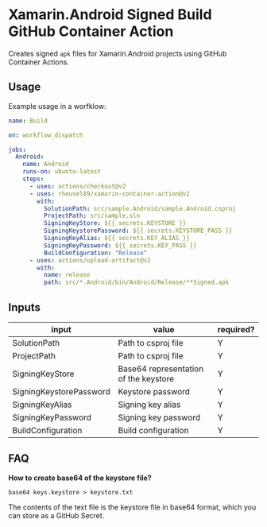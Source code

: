 # Xamarin.Android Signed Build GitHub Container Action

Creates signed `apk` files for Xamarin.Android projects using GitHub Container Actions.

## Usage

Example usage in a worfklow:

```yaml
name: Build

on: workflow_dispatch

jobs:
  Android:
    name: Android
    runs-on: ubuntu-latest
    steps:
      - uses: actions/checkout@v2
      - uses: rheuvel89/xamarin-container-action@v2
        with:
          SolutionPath: src/sample.Android/sample.Android.csproj
          ProjectPath: src/sample.sln
          SigningKeyStore: ${{ secrets.KEYSTORE }}
          SigningKeystorePassword: ${{ secrets.KEYSTORE_PASS }}
          SigningKeyAlias: ${{ secrets.KEY_ALIAS }}
          SigningKeyPassword: ${{ secrets.KEY_PASS }}
          BuildConfiguration: "Release"
      - uses: actions/upload-artifact@v2
        with:
          name: release
          path: src/*.Android/bin/Android/Release/**Signed.apk
```

## Inputs

| input                   | value                                                                           | required? |
| ----------------------- | ------------------------------------------------------------------------------- | --------- |
| SolutionPath            | Path to csproj file                                                             | Y         |
| ProjectPath             | Path to csproj file                                                             | Y         |
| SigningKeyStore         | Base64 representation of the keystore                                           | Y         |
| SigningKeystorePassword | Keystore password                                                               | Y         |
| SigningKeyAlias         | Signing key alias                                                               | Y         |
| SigningKeyPassword      | Signing key password                                                            | Y         |
| BuildConfiguration      | Build configuration                                                             | Y         |

## FAQ

**How to create base64 of the keystore file?**

`base64 keys.keystore > keystore.txt`

The contents of the text file is the keystore file in base64 format, which you can store as a GitHub Secret.
